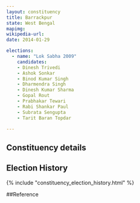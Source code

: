 ```yaml
---
layout: constituency
title: Barrackpur
state: West Bengal
mapimg: 
wikipedia-url: 
date: 2014-01-29

elections: 
  - name: "Lok Sabha 2009"
    candidates: 
    - Dinesh Trivedi 
    - Ashok Sonkar 
    - Binod Kumar Singh 
    - Dharmendra Singh 
    - Dinesh Kumar Sharma 
    - Gopal Rout 
    - Prabhakar Tewari 
    - Rabi Shankar Paul 
    - Subrata Sengupta 
    - Tarit Baran Topdar 

---
```

## Constituency details


## Election History
{% include "constituency_election_history.html" %}

##Reference
